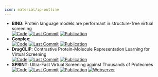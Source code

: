 ```yaml
---
icon: material/ip-outline
---
```


- **BIND**: Protein language models are performant in structure-free virtual screening  
		[![Code](https://img.shields.io/github/stars/Chokyotager/BIND?style=for-the-badge&logo=github)](https://github.com/Chokyotager/BIND) [![Last Commit](https://img.shields.io/github/last-commit/Chokyotager/BIND?style=for-the-badge&logo=github)](https://github.com/Chokyotager/BIND) [![Publication](https://img.shields.io/badge/Publication-Citations:0-blue?style=for-the-badge&logo=bookstack)](https://doi.org/10.1093/bib/bbae480) 
- **Conplex**:   
		[![Code](https://img.shields.io/github/stars/samsledje/ConPLex?style=for-the-badge&logo=github)](https://github.com/samsledje/ConPLex) [![Last Commit](https://img.shields.io/github/last-commit/samsledje/ConPLex?style=for-the-badge&logo=github)](https://github.com/samsledje/ConPLex) [![Publication](https://img.shields.io/badge/Publication-Citations:61-blue?style=for-the-badge&logo=bookstack)](https://doi.org/10.1073/pnas.2220778120) 
- **DrugCLIP**: Contrastive Protein-Molecule Representation Learning for Virtual Screening  
		[![Code](https://img.shields.io/github/stars/bowen-gao/DrugClip?style=for-the-badge&logo=github)](https://github.com/bowen-gao/DrugClip) [![Last Commit](https://img.shields.io/github/last-commit/bowen-gao/DrugClip?style=for-the-badge&logo=github)](https://github.com/bowen-gao/DrugClip) [![Publication](https://img.shields.io/badge/Publication-Citations:0-blue?style=for-the-badge&logo=bookstack)](https://doi.org/10.48550/arXiv.2310.06367) 
- **SPRINT**: Ultra-Fast Virtual Screening against Thousands of Proteomes  
		[![Code](https://img.shields.io/github/stars/abhinadduri/panspecies-dti?style=for-the-badge&logo=github)](https://github.com/abhinadduri/panspecies-dti) [![Last Commit](https://img.shields.io/github/last-commit/abhinadduri/panspecies-dti?style=for-the-badge&logo=github)](https://github.com/abhinadduri/panspecies-dti) [![Publication](https://img.shields.io/badge/Publication-Citations:0-blue?style=for-the-badge&logo=bookstack)](https://doi.org/10.48550/arXiv.2411.15418) [![Webserver](https://img.shields.io/badge/Webserver-offline-red?style=for-the-badge&logo=xamarin&logoColor=red)](https://bit.ly/colab-screen) 
